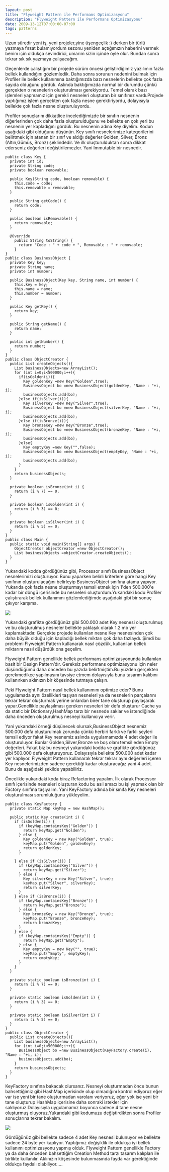 ```yaml
---
layout: post
title: "Flyweight Pattern ile Performans Optimizasyonu"
description: "Flyweight Pattern ile Performans Optimizasyonu"
date: 2009-13-12T07:00:00-07:00
tags: patterns
---
```


Uzun süredir yeni iş, yeni projeler,yine üşengeçlik :) derken bir türlü yazmaya fırsat bulamıyordum sezonu yeniden açtığımızın haberini vermek benim için oldukça sevindirici, umarım sizin içinde öyle olur. Bundan sonra tekrar sık sık yazmaya çalışacağım.

Geçenlerde çalıştığım bir projede sürüm öncesi geliştirdiğimiz yazılımın fazla bellek kullandığını gözlemledik. Daha sonra sorunun nedenini bulmak için Profiler ile bellek kullanımına baktığımızda bazı nesnelerin bellekte çok fazla sayıda olduğunu gördük. Aslında baktığımızda normal bir durumdu çünkü gerçekten o nesnelerin oluşturulması gerekiyordu. Temel olarak bazı işlemleri yapmamız için gerekli nesneleri oluşturan bir sınıfımız vardı.Projede yaptığımız işlem gerçekten çok fazla nesne gerektiriyordu, dolayısıyla bellekte çok fazla nesne oluşturuluyordu.

Profiler sonuçlarını dikkatlice incelediğimizde bir sınıfın nesnenin diğerlerinden çok daha fazla oluşturulduğunu ve bellekte en çok yeri bu nesnenin yer kapladığını gördük. Bu nesnenin adına Key diyelim. Kodun aşağıdaki gibi olduğunu düşünün. Key sınıfı nesnelerimize kategorilerini belirtmek için atanan bir sınıf ve aldığı değerler Golden, Silver, Bronz (Altın,Gümüş, Bronz) şeklindedir. Ve ilk oluşturulduktan sonra dikkat ederseniz değerleri değiştirilemezler. Yani Immutable bir nesnedir.


```
public class Key {
  private int id;
  private String code;
  private boolean removable;

  public Key(String code, boolean removable) {
    this.code = code;
    this.removable = removable;
  }

  public String getCode() {
    return code;
  }

  public boolean isRemovable() {
    return removable;
  }

  @Override
    public String toString() {
      return "Code : " + code + ", Removable : " + removable;
    }
}
public class BusinessObject {
  private Key key;
  private String name;
  private int number;

  public BusinessObject(Key key, String name, int number) {
    this.key = key;
    this.name = name;
    this.number = number;
  }

  public Key getKey() {
    return key;
  }

  public String getName() {
    return name;
  }

  public int getNumber() {
    return number;
  }
}
public class ObjectCreator {
  public List createObjects(){
    List businessObjects=new ArrayList();
    for (int i=0;i<500000;i++){
      if(isGolden(i)){
        Key goldenKey =new Key("Golden",true);
        BusinessObject bo =new BusinessObject(goldenKey, "Name : "+i, i);
        businessObjects.add(bo);
      }else if(isSilver(i)){
        Key silverKey =new Key("Silver",true);
        BusinessObject bo =new BusinessObject(silverKey, "Name : "+i, i);
        businessObjects.add(bo);
      }else if(isBronze(i)){
        Key bronzeKey =new Key("Bronze",true);
        BusinessObject bo =new BusinessObject(bronzeKey, "Name : "+i, i);
        businessObjects.add(bo);
      }else{
        Key emptyKey =new Key("",false);
        BusinessObject bo =new BusinessObject(emptyKey, "Name : "+i, i);
        businessObjects.add(bo);
      }
    }
    return businessObjects;
  }

  private boolean isBronze(int i) {
    return (i % 7) == 0;
  }

  private boolean isGolden(int i) {
    return (i % 3) == 0;
  }

  private boolean isSilver(int i) {
    return (i % 5) == 0;
  }
}
public class Main {
  public static void main(String[] args) {
    ObjectCreator objectCreator =new ObjectCreator();
    List businessObjects =objectCreator.createObjects();
  }
}
```

Yukarıdaki kodda gördüğünüz gibi, Processor sınıfı BusinessObject nesnelerimizi oluşturuyor. Bunu yaparken belirli kriterlere göre hangi Key sınıfının oluşturulacağını belirleyip BusinessObject sınıfına atama yapıyor. Yukarıda çok fazla nesne oluşturmayı temsil etmek için 1'den 500.000'e kadar bir döngü içerisinde bu nesneleri oluşturdum.Yukarıdaki kodu Profiler çalıştırarak bellek kullanımını gözlemlediğimde aşağıdaki gibi bir sonuç çıkıyor karşıma.


![](/img/flyweight/profilerresults1.jpg)

Yukarıdaki grafikte gördüğünüz gibi 500.000 adet Key nesnesi oluşturulmuş ve bu oluşturulmuş nesneler bellekte yaklaşık olarak 1.2 mb yer kaplamaktadır. Gerçekte projede kullanılan nesne Key nesnesinden çok daha büyük olduğu için kapladığı bellek miktarı çok daha fazlaydı. Şimdi bu problemi Flyweight Pattern kullanarak nasıl çözdük, kullanılan bellek miktarını nasıl düşürdük ona geçelim.

Flyweight Pattern genellikle bellek performans optimizasyonunda kullanılan basit bir Design Pattern’dır. Gereksiz performans optimizasyonu için neler düşündüğümü daha önceden bu yazıda belirtmiştim.Bu yüzden gerçekten gerekmedikçe yapılmasını tavsiye etmem dolayısıyla bunu tasarım kalıbını kullanırken aklınızın bir köşesinde tutmaya çalışın.

Peki Flyweight Pattern nasıl bellek kullanımını optimize eder? Bunu uygulamada aynı özellikleri taşıyan nesneleri ya da nesnelerin parçalarını tekrar tekrar oluşturmak yerine onlardan birer tane oluşturup paylaşarak yapar.Genellikle paylaşılması gereken nesneleri bir defa oluşturur Cache ya da static bir Dictionary,HashMap tarzı bir nesnede saklar ve istendiğinde daha önceden oluşturulmuş nesneyi kullanıcıya verir.

Yani yukarıdaki örneği düşünecek olursak,BusinessObject nesnemiz 500.000 defa oluşturulmak zorunda çünkü herbiri farklı ve farklı şeyleri temsil ediyor fakat Key nesnemiz aslında uygulamamızda 4 adet değer ile oluşturuluyor. Bunlar Golden,Silver,Bronze ve boş olanı temsil eden Empty değerleri. Fakat biz bu nesneyi yukarıdaki kodda ve grafikte gördüğünüz gibi 500.000 defa oluşturuyoruz. Dolayısıyla bellekte 500.000 adet kadar yer kaplıyor. Flyweight Pattern kullanarak tekrar tekrar aynı değerleri içeren Key nesnelerimizden sadece gerektiği kadar oluşturacağız yani 4 adet. Bunu da aşağıdaki şekilde yapabiliriz.

Öncelikle yukarıdaki koda biraz Refactoring yapalım. İlk olarak  Processor sınıfı içerisinde nesneleri oluşturan kodu bu asıl amacı bu işi yapmak olan bir Factory sınıfına taşıyalım. Yani KeyFactory adında bir sınıfa Key nesneleri oluşturulması sorumluluğunu yükleyelim.

```
public class KeyFactory {
  private static Map keyMap = new HashMap();

  public static Key create(int i) {
    if (isGolden(i)) {
      if (keyMap.containsKey("Golden")) {
        return keyMap.get("Golden");
      } else {
        Key goldenKey = new Key("Golden", true);
        keyMap.put("Golden", goldenKey);
        return goldenKey;
      }

    } else if (isSilver(i)) {
      if (keyMap.containsKey("Silver")) {
        return keyMap.get("Silver");
      } else {
        Key silverKey = new Key("Silver", true);
        keyMap.put("Silver", silverKey);
        return silverKey;
      }
    } else if (isBronze(i)) {
      if (keyMap.containsKey("Bronze")) {
        return keyMap.get("Bronze");
      } else {
        Key bronzeKey = new Key("Bronze", true);
        keyMap.put("Bronze", bronzeKey);
        return bronzeKey;
      }
    } else {
      if (keyMap.containsKey("Empty")) {
        return keyMap.get("Empty");
      } else {
        Key emptyKey = new Key("", true);
        keyMap.put("Empty", emptyKey);
        return emptyKey;
      }
    }
  }

  private static boolean isBronze(int i) {
    return (i % 7) == 0;
  }

  private static boolean isGolden(int i) {
    return (i % 3) == 0;
  }

  private static boolean isSilver(int i) {
    return (i % 5) == 0;
  }
}
public class ObjectCreator {
  public List createObjects(){
    List businessObjects=new ArrayList();
    for (int i=0;i<500000;i++){
      BusinessObject bo =new BusinessObject(KeyFactory.create(i), "Name : "+i, i);
      businessObjects.add(bo);
    }
    return businessObjects;
  }
}
```

KeyFactory sınıfına bakacak olursanız. Nesneyi oluşturmadan önce bunun bahsettiğimiz gibi HashMap içerisinde olup olmadığını kontrol ediyoruz eğer var ise yeni bir tane oluşturmadan varolanı veriyoruz, eğer yok ise yeni bir tane oluşturup HashMap içerisine daha sonraki istekler için saklıyoruz.Dolayısıyla uygulamamız boyunca sadece 4 tane nesne oluşturmuş oluyoruz.Yukarıdaki gibi kodumuzu değiştirdikten sonra Profiler sonuçlarına tekrar bakalım.

![](/img/flyweight/profilerresults2.jpg)

Gördüğünüz gibi bellekte sadece 4 adet Key nesnesi bulunuyor ve bellekte sadece 24 byte yer kaplıyor. Yaptığımız değişiklik ile oldukça iyi bellek kullanımı optimizasyonu yapmış olduk. Flyweight Pattern genellikle Factory ya da daha önceden bahsettiğim Creation Method tarzı tasarım kalıpları ile birlikte kullanılır. Aklınızın köşesinde bulunmasında fayda var gerektiğinde oldukça faydalı olabiliyor…..
